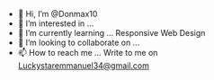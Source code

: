 - 👋 Hi, I’m @Donmax10
- 👀 I’m interested in ...
- 🌱 I’m currently learning ... Responsive Web Design
- 💞️ I’m looking to collaborate on ...
- 📫 How to reach me ... Write to me on Luckystaremmanuel34@gmail.com

<!---
Donmax10/Donmax10 is a ✨ special ✨ repository because its `README.md` (this file) appears on your GitHub profile.
You can click the Preview link to take a look at your changes.
--->
